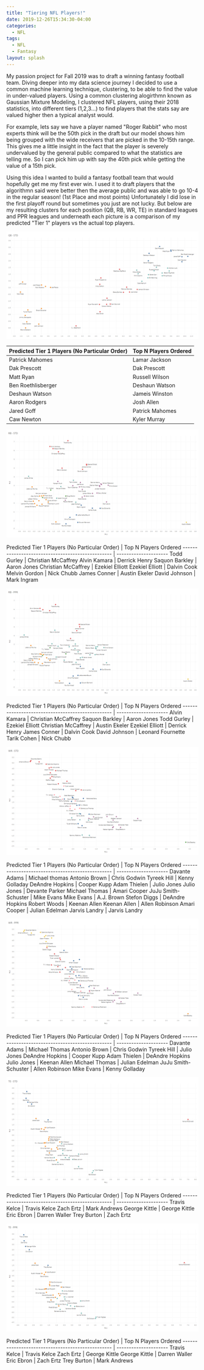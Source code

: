 ```yaml
---
title: "Tiering NFL Players!"
date: 2019-12-26T15:34:30-04:00
categories:
  - NFL
tags:
  - NFL
  - Fantasy
layout: splash
---
```


My passion project for Fall 2019 was to draft a winning fantasy football team. Diving deeper into my data science journey I decided to use a common machine learning technique, clustering, to be able to find the value in under-valued players. Using a common clustering alogirthmn known as Gaussian Mixture Modeling, I clustered NFL players, using their 2018 statistics, into different tiers (1,2,3...) to find players that the stats say are valued higher then a typical analyst would. 

For example, lets say we have a player named "Roger Rabbit" who most experts think will be the 50th pick in the draft but our model shows him being grouped with the wide receivers that are picked in the 10-15th range. This gives me a little insight in the fact that the player is severely undervalued by the general public compared to what the statistics are telling me. So I can pick him up with say the 40th pick while getting the value of a 15th pick.

Using this idea I wanted to build a fantasy football team that would hopefully get me my first ever win. I used it to draft players that the algorithmn said were better then the average public and was able to go 10-4 in the regular season! (1st Place and most points) Unfortunately I did lose in the first playoff round but sometimes you just are not lucky. But below are my resulting clusters for each position (QB, RB, WR, TE) in standard leagues and PPR leagues and underneath each picture is a comparison of my predicted "Tier 1" players vs the actual top players.

![QB-STD](/assets/images/QB-STD.png)

<div class="datatable-begin"></div>

Predicted Tier 1 Players (No Particular Order)    | Top N Players Ordered
------------------------------------------------- | ---------------------
Patrick Mahomes  | Lamar Jackson      
Dak Prescott | Dak Prescott 
Matt Ryan   | Russell Wilson
Ben Roethlisberger | Deshaun Watson 
Deshaun Watson   | Jameis Winston
Aaron Rodgers   | Josh Allen
Jared Goff   | Patrick Mahomes
Caw Newton   | Kyler Murray

<div class="datatable-end"></div>

![RB-STD](/assets/images/RB-STD.png)

<div class="datatable-begin"></div>
Predicted Tier 1 Players (No Particular Order)    | Top N Players Ordered
------------------------------------------------- | ---------------------
Todd Gurley | Christian McCaffrey      
Alvin Kamara | Derrick Henry
Saquon Barkley | Aaron Jones
Christian McCaffrey | Ezekiel Elliott
Ezekiel Elliott | Dalvin Cook
Melvin Gordon | Nick Chubb
James Conner | Austin Ekeler
David Johnson | Mark Ingram
<div class="datatable-end"></div>

![RB-PPR](/assets/images/RB-PPR.png)

<div class="datatable-begin"></div>
Predicted Tier 1 Players (No Particular Order)    | Top N Players Ordered
------------------------------------------------- | ---------------------
Alvin Kamara | Christian McCaffrey      
Saquon Barkley | Aaron Jones
Todd Gurley | Ezekiel Elliott
Christian McCaffrey | Austin Ekeler
Ezekiel Elliott | Derrick Henry
James Conner | Dalvin Cook
David Johnson | Leonard Fournette
Tarik Cohen | Nick Chubb
<div class="datatable-end"></div>

![WR-STD](/assets/images/WR-STD.png)

<div class="datatable-begin"></div>
Predicted Tier 1 Players (No Particular Order)    | Top N Players Ordered
------------------------------------------------- | ---------------------
Davante Adams | Michael thomas       
Antonio Brown | Chris Godwin
Tyreek Hill | Kenny Golladay
DeAndre Hopkins | Cooper Kupp
Adam Thielen | Julio Jones
Julio Jones | Devante Parker
Michael Thomas | Amari Cooper
JuJu Smith-Schuster | Mike Evans
Mike Evans | A.J. Brown
Stefon Diggs | DeAndre Hopkins
Robert Woods | Keenan Allen
Keenan Allen | Allen Robinson
Amari Cooper | Julian Edelman
Jarvis Landry | Jarvis Landry
<div class="datatable-end"></div>

![WR-PPR](/assets/images/WR-PPR.png)

<div class="datatable-begin"></div>
Predicted Tier 1 Players (No Particular Order)    | Top N Players Ordered
------------------------------------------------- | ---------------------
Davante Adams | Michael Thomas      
Antonio Brown | Chris Godwin
Tyreek Hill | Julio Jones
DeAndre Hopkins | Cooper Kupp
Adam Thielen | DeAndre Hopkins
Julio Jones | Keenan Allen
Michael Thomas | Julian Edelman
JuJu Smith-Schuster | Allen Robinson
Mike Evans | Kenny Golladay
<div class="datatable-end"></div>

![TE-STD](/assets/images/TE-STD.png)

<div class="datatable-begin"></div>
Predicted Tier 1 Players (No Particular Order)    | Top N Players Ordered
------------------------------------------------- | ---------------------
Travis Kelce | Travis Kelce       
Zach Ertz | Mark Andrews
George Kittle | George Kittle
Eric Ebron | Darren Waller
Trey Burton | Zach Ertz
<div class="datatable-end"></div>

![TE-PPR](/assets/images/TE-PPR.png)

<div class="datatable-begin"></div>
Predicted Tier 1 Players (No Particular Order)    | Top N Players Ordered
------------------------------------------------- | ---------------------
Travis Kelce | Travis Kelce     
Zach Ertz | George Kittle
George Kittle | Darren Waller
Eric Ebron | Zach Ertz
Trey Burton | Mark Andrews
<div class="datatable-end"></div>

[My twitter]: https://twitter.com/ViralVis
